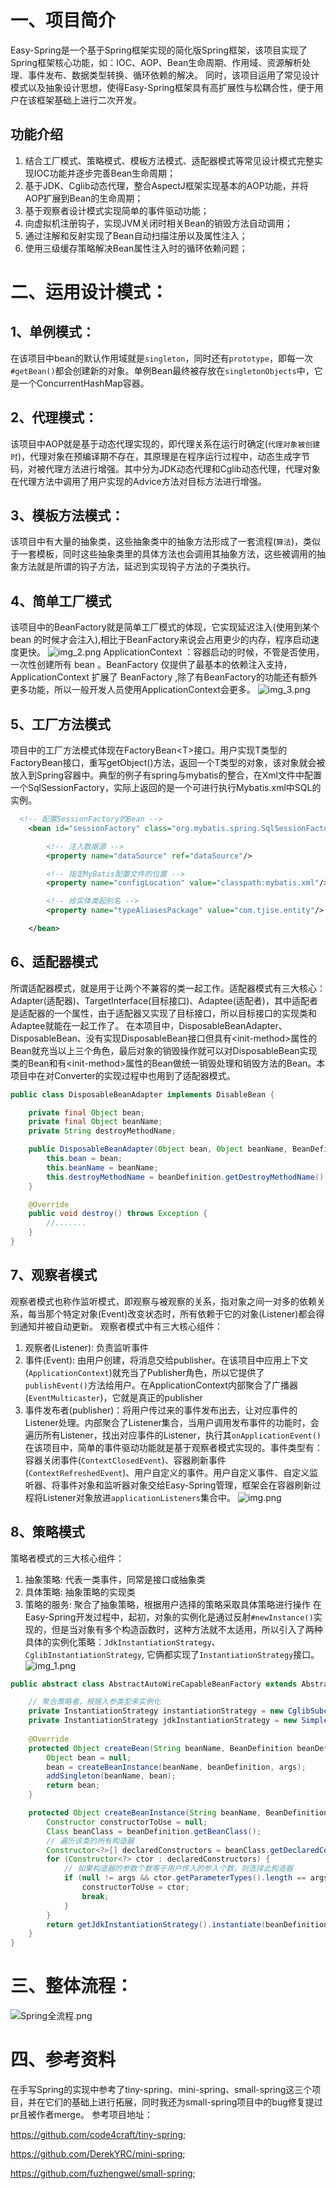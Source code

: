 # 一、项目简介
Easy-Spring是一个基于Spring框架实现的简化版Spring框架，该项目实现了Spring框架核心功能，如：IOC、AOP、Bean生命周期、作用域、资源解析处理、事件发布、数据类型转换、循环依赖的解决。
同时，该项目运用了常见设计模式以及抽象设计思想，使得Easy-Spring框架具有高扩展性与松耦合性，便于用户在该框架基础上进行二次开发。
## 功能介绍
1. 结合工厂模式、策略模式、模板方法模式、适配器模式等常见设计模式完整实现IOC功能并逐步完善Bean生命周期；
2. 基于JDK、Cglib动态代理，整合AspectJ框架实现基本的AOP功能，并将AOP扩展到Bean的生命周期；
3. 基于观察者设计模式实现简单的事件驱动功能；
4. 向虚拟机注册钩子，实现JVM关闭时相关Bean的销毁方法自动调用；
5. 通过注解和反射实现了Bean自动扫描注册以及属性注入；
6. 使用三级缓存策略解决Bean属性注入时的循环依赖问题；
# 二、运用设计模式：
## 1、单例模式：
在该项目中bean的默认作用域就是`singleton`，同时还有`prototype`，即每一次`#getBean()`都会创建新的对象。单例Bean最终被存放在`singletonObjects`中，它是一个ConcurrentHashMap容器。
## 2、代理模式：
该项目中AOP就是基于动态代理实现的，即代理关系在运行时确定(`代理对象被创建时`)，代理对象在预编译期不存在，其原理是在程序运行过程中，动态生成字节码，对被代理方法进行增强。其中分为JDK动态代理和Cglib动态代理，代理对象在代理方法中调用了用户实现的Advice方法对目标方法进行增强。
## 3、模板方法模式：
该项目中有大量的抽象类，这些抽象类中的抽象方法形成了一套流程(`算法`)，类似于一套模板，同时这些抽象类里的具体方法也会调用其抽象方法，这些被调用的抽象方法就是所谓的钩子方法，延迟到实现钩子方法的子类执行。
## 4、简单工厂模式
该项目中的BeanFactory就是简单工厂模式的体现，它实现延迟注入(使用到某个 bean 的时候才会注入),相比于BeanFactory来说会占用更少的内存，程序启动速度更快。
![img_2.png](img_2.png)
ApplicationContext ：容器启动的时候，不管是否使用，一次性创建所有 bean 。BeanFactory 仅提供了最基本的依赖注入支持，ApplicationContext 扩展了 BeanFactory ,除了有BeanFactory的功能还有额外更多功能，所以一般开发人员使用ApplicationContext会更多。
![img_3.png](img_3.png)
## 5、工厂方法模式
项目中的工厂方法模式体现在FactoryBean<T\>接口。用户实现T类型的FactoryBean接口，重写getObject()方法，返回一个T类型的对象，该对象就会被放入到Spring容器中。典型的例子有spring与mybatis的整合，在Xml文件中配置一个SqlSessionFactory，实际上返回的是一个可进行执行Mybatis.xml中SQL的实例。
```xml
  <!-- 配置SessionFactory的Bean -->
    <bean id="sessionFactory" class="org.mybatis.spring.SqlSessionFactoryBean">

        <!-- 注入数据源 -->
        <property name="dataSource" ref="dataSource"/>

        <!-- 指定MyBatis配置文件的位置 -->
        <property name="configLocation" value="classpath:mybatis.xml"/>

        <!-- 给实体类起别名 -->
        <property name="typeAliasesPackage" value="com.tjise.entity"/>

    </bean>
```
## 6、适配器模式
所谓适配器模式，就是用于让两个不兼容的类一起工作。适配器模式有三大核心：Adapter(适配器)、TargetInterface(目标接口)、Adaptee(适配者)，其中适配者是适配器的一个属性，由于适配器又实现了目标接口，所以目标接口的实现类和Adaptee就能在一起工作了。
在本项目中，DisposableBeanAdapter、DisposableBean、没有实现DisposableBean接口但具有<init-method\>属性的Bean就充当以上三个角色，最后对象的销毁操作就可以对DisposableBean实现类的Bean和有<init-method\>属性的Bean做统一销毁处理和销毁方法的Bean。本项目中在对Converter的实现过程中也用到了适配器模式。
```java
public class DisposableBeanAdapter implements DisableBean {

    private final Object bean;
    private final Object beanName;
    private String destroyMethodName;

    public DisposableBeanAdapter(Object bean, Object beanName, BeanDefinition beanDefinition) {
        this.bean = bean;
        this.beanName = beanName;
        this.destroyMethodName = beanDefinition.getDestroyMethodName();
    }

    @Override
    public void destroy() throws Exception {
        //.......
    }
}
```
## 7、观察者模式
观察者模式也称作监听模式，即观察与被观察的关系，指对象之间一对多的依赖关系，每当那个特定对象(Event)改变状态时，所有依赖于它的对象(Listener)都会得到通知并被自动更新。
观察者模式中有三大核心组件：
1. 观察者(Listener): 负责监听事件
2. 事件(Event): 由用户创建，将消息交给publisher。在该项目中应用上下文(`ApplicationContext`)就充当了Publisher角色，所以它提供了`publishEvent()`方法给用户。在ApplicationContext内部聚合了广播器(`EventMulticaster`)，它就是真正的publisher
3. 事件发布者(publisher)：将用户传过来的事件发布出去，让对应事件的Listener处理。内部聚合了Listener集合，当用户调用发布事件的功能时，会遍历所有Listener，找出对应事件的Listener，执行其`onApplicationEvent()`
在该项目中，简单的事件驱动功能就是基于观察者模式实现的。事件类型有：容器关闭事件(`ContextClosedEvent`)、容器刷新事件(`ContextRefreshedEvent`)、用户自定义的事件。用户自定义事件、自定义监听器、将事件对象和监听器对象交给Easy-Spring管理，框架会在容器刷新过程将Listener对象放进`applicationListeners`集合中。
![img.png](img.png)
## 8、策略模式
策略者模式的三大核心组件：
1. 抽象策略: 代表一类事件，同常是接口或抽象类
2. 具体策略: 抽象策略的实现类
3. 策略的服务: 聚合了抽象策略，根据用户选择的策略采取具体策略进行操作
在Easy-Spring开发过程中，起初，对象的实例化是通过反射`#newInstance()`实现的，但是当对象有多个构造函数时，这种方法就不太适用，所以引入了两种具体的实例化策略：`JdkInstantiationStrategy`、`CglibInstantiationStrategy`, 它俩都实现了`InstantiationStrategy`接口。
![img_1.png](img_1.png)
```java
public abstract class AbstractAutoWireCapableBeanFactory extends AbstractBeanFactory {

    // 聚合策略者，根据入参类型来实例化
    private InstantiationStrategy instantiationStrategy = new CglibSubclassingInstantiationStrategy();
    private InstantiationStrategy jdkInstantiationStrategy = new SimpleInstantiationStrategy();
    
    @Override
    protected Object createBean(String beanName, BeanDefinition beanDefinition, Object[] args) {
        Object bean = null;
        bean = createBeanInstance(beanName, beanDefinition, args);
        addSingleton(beanName, bean);
        return bean;
    }

    protected Object createBeanInstance(String beanName, BeanDefinition beanDefinition, Object[] args) {
        Constructor constructorToUse = null;
        Class beanClass = beanDefinition.getBeanClass();
        // 遍历该类的所有构造器
        Constructor<?>[] declaredConstructors = beanClass.getDeclaredConstructors();
        for (Constructor<?> ctor : declaredConstructors) {
            // 如果构造器的参数个数等于用户传入的参入个数，则选择此构造器
            if (null != args && ctor.getParameterTypes().length == args.length) {
                constructorToUse = ctor;
                break;
            }
        }
        return getJdkInstantiationStrategy().instantiate(beanDefinition, beanName, constructorToUse, args);
    }
}
```
# 三、整体流程：
![Spring全流程.png](Spring全流程.png)
# 四、参考资料
在手写Spring的实现中参考了tiny-spring、mini-spring、small-spring这三个项目，并在它们的基础上进行拓展，同时我还为small-spring项目中的bug修复提过pr且被作者merge。
参考项目地址：

https://github.com/code4craft/tiny-spring;

https://github.com/DerekYRC/mini-spring;

https://github.com/fuzhengwei/small-spring;
